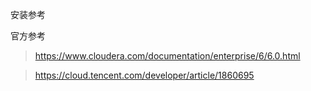 安装参考

官方参考

>  https://www.cloudera.com/documentation/enterprise/6/6.0.html

> https://cloud.tencent.com/developer/article/1860695